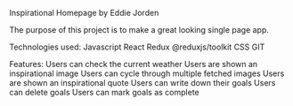 Inspirational Homepage by Eddie Jorden

The purpose of this project is to make a great looking single page app.

Technologies used:
    Javascript
    React
    Redux
    @reduxjs/toolkit
    CSS
    GIT


Features:
    Users can check the current weather
    Users are shown an inspirational image
    Users can cycle through multiple fetched images
    Users are shown an inspirational quote
    Users can write down their goals
    Users can delete goals
    Users can mark goals as complete